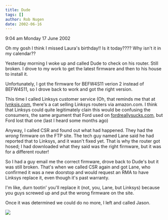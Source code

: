 ```yaml
---
title: Dude
tags: []
author: Rob Nugen
date: 2002-06-16
---
```


<p class=date>9:04 am Monday 17 June 2002</p>

<p>Oh my gosh I think I missed Laura's birthday!!  Is it today????  Why
isn't it in my calendar??</p>

<p>Yesterday morning I woke up and called Dude to check on his router.
Still broken.  I drove to my work to get the latest firmware and then to his
house to install it.</p>

<p>Unfortunately, I got the firmware for BEFW4S11 verion 2 instead of
BEFW4S11, so I drove back to work and got the right version.  </p>

<p>This time I called Linksys customer service (Oh, that reminds me that at
<a href="https://www.lynksis.com">lynksis.com</a>, there's a cat selling
Linksys routers via amazon.com.  I think that Linksys could quite
legitimately clain this would be confusing the consumers, the same argument
that Ford used on <a
href="https://www.fordreallysucks.com">fordreallysucks.com</a>, but Ford lost
that one (last I heard some months ago)</p>

<p>Anyway, I called CSR and found out what had happened.  They had the
<em>wrong</em> firmware on the FTP site.  The tech guy named Lane said he
had reported that to Linksys, and it wasn't fixed yet.  That is why the
router got hosed; I had downloaded what they said was the right firmware,
but it was for a different router!</p>

<p>So I had a guy email me the correct firmware, drove back to Dude's but it
was still broken.  That's when we called CSR again and got Lane, who
confirmed it was a new doorstop and would request an RMA to have Linksys
replace it, even though it's past warranty.</p>

<p>I'm like, durn tootin' you'll replace it (not, you, Lane, but Linksys)
because you guys screwed up and put the wrong firmware on the site.</p>

<p>Once it was determined we could do no more, I left and called Jason.</p>

<p><img src="/images/rob/wL-ROB.gif"/></p>

